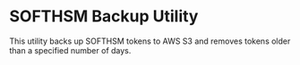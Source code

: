 # SOFTHSM Backup Utility

This utility backs up SOFTHSM tokens to AWS S3 and removes tokens older than a specified number of days.